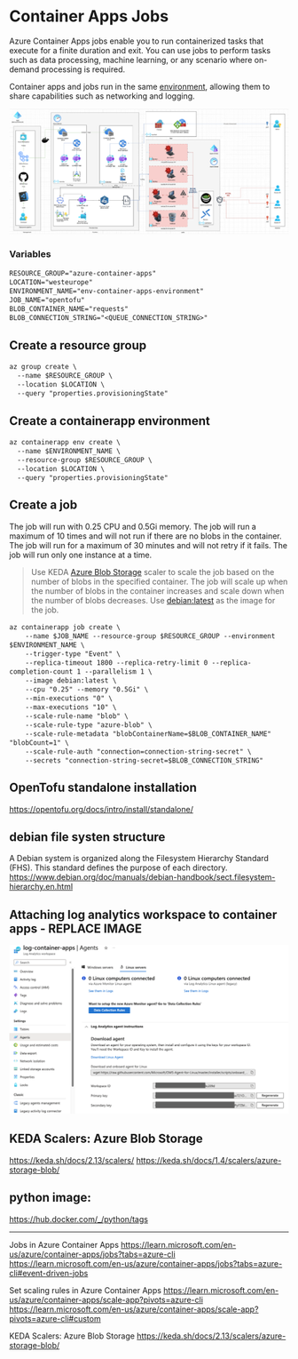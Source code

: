 
# Container Apps Jobs
Azure Container Apps jobs enable you to run containerized tasks that execute for a finite duration and exit. You can use jobs to perform tasks such as data processing, machine learning, or any scenario where on-demand processing is required.

Container apps and jobs run in the same [environment](https://learn.microsoft.com/en-us/azure/container-apps/environment), allowing them to share capabilities such as networking and logging.


![Diagram](/assets/container-app-job-diagram.png)




### Variables
```
RESOURCE_GROUP="azure-container-apps"
LOCATION="westeurope"
ENVIRONMENT_NAME="env-container-apps-environment"
JOB_NAME="opentofu"
BLOB_CONTAINER_NAME="requests"
BLOB_CONNECTION_STRING="<QUEUE_CONNECTION_STRING>"
```


## Create a resource group
```
az group create \
  --name $RESOURCE_GROUP \
  --location $LOCATION \
  --query "properties.provisioningState"
```

## Create a containerapp environment
```
az containerapp env create \
  --name $ENVIRONMENT_NAME \
  --resource-group $RESOURCE_GROUP \
  --location $LOCATION \
  --query "properties.provisioningState"
```

## Create a job

The job will run with 0.25 CPU and 0.5Gi memory. The job will run a maximum of 10 times and will not run if there are no blobs in the container. The job will run for a maximum of 30 minutes and will not retry if it fails. The job will run only one instance at a time.

> Use KEDA [Azure Blob Storage](https://keda.sh/docs/1.4/scalers/azure-storage-blob/) scaler to scale the job based on the number of blobs in the specified container. The job will scale up when the number of blobs in the container increases and scale down when the number of blobs decreases.
> Use [debian:latest](https://hub.docker.com/_/debian) as the image for the job. 

```
az containerapp job create \
    --name $JOB_NAME --resource-group $RESOURCE_GROUP --environment $ENVIRONMENT_NAME \
    --trigger-type "Event" \
    --replica-timeout 1800 --replica-retry-limit 0 --replica-completion-count 1 --parallelism 1 \
    --image debian:latest \
    --cpu "0.25" --memory "0.5Gi" \
    --min-executions "0" \
    --max-executions "10" \
    --scale-rule-name "blob" \
    --scale-rule-type "azure-blob" \
    --scale-rule-metadata "blobContainerName=$BLOB_CONTAINER_NAME" "blobCount=1" \
    --scale-rule-auth "connection=connection-string-secret" \
    --secrets "connection-string-secret=$BLOB_CONNECTION_STRING"
```


## OpenTofu standalone installation
https://opentofu.org/docs/intro/install/standalone/



## debian file systen structure
A Debian system is organized along the Filesystem Hierarchy Standard (FHS). This standard defines the purpose of each directory.
https://www.debian.org/doc/manuals/debian-handbook/sect.filesystem-hierarchy.en.html


## Attaching log analytics workspace to container apps - REPLACE IMAGE
![Log Analithics Workspace Key](/assets/log-analytics-workspace-keys.png)


## KEDA Scalers: Azure Blob Storage
https://keda.sh/docs/2.13/scalers/
https://keda.sh/docs/1.4/scalers/azure-storage-blob/


## python image:
https://hub.docker.com/_/python/tags


---


Jobs in Azure Container Apps
https://learn.microsoft.com/en-us/azure/container-apps/jobs?tabs=azure-cli
https://learn.microsoft.com/en-us/azure/container-apps/jobs?tabs=azure-cli#event-driven-jobs


Set scaling rules in Azure Container Apps
https://learn.microsoft.com/en-us/azure/container-apps/scale-app?pivots=azure-cli
https://learn.microsoft.com/en-us/azure/container-apps/scale-app?pivots=azure-cli#custom


KEDA Scalers: Azure Blob Storage
https://keda.sh/docs/2.13/scalers/azure-storage-blob/



